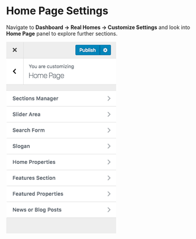 # Home Page Settings

Navigate to **Dashboard → Real Homes → Customize Settings** and look into **Home Page** panel to explore further sections.

![Home Page Settings](images/home-setup/homepage-panel.png)